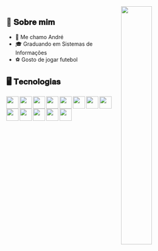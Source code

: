 <img src="https://i.pinimg.com/originals/16/5f/5a/165f5a7188c7a5164debaabd406ef43c.gif" width="40%" align="right"/>
<h2>📖 𝐒𝐨𝐛𝐫𝐞 𝐦𝐢𝐦</h2>

- 👾 Me chamo André 
- 🎓 Graduando em Sistemas de Informações
- ⚽ Gosto de jogar futebol

<h2>🖥️ 𝐓𝐞𝐜𝐧𝐨𝐥𝐨𝐠𝐢𝐚𝐬</h2>
<img align="left" height="32" src="https://logospng.org/download/javascript/logo-javascript-1024.png"/>
<img align="left" height="32" src="https://cdn.icon-icons.com/icons2/2107/PNG/512/file_type_typescript_official_icon_130107.png"/>
<img align="left" height="32" src="https://icon-library.com/images/java-icon-png/java-icon-png-15.jpg"/>
<img align="left" height="32" src="https://i0.wp.com/tinkercademy.com/wp-content/uploads/2018/04/python-icon.png?ssl=1"/>
<img align="left" height="32" src="http://logos-download.com/wp-content/uploads/2016/09/React_logo_logotype_emblem.png"/>
<img align="left" height="32" src="https://seeklogo.com/images/V/vite-logo-BFD4283991-seeklogo.com.png"/>
<img align="left" height="32" src="https://i.pinimg.com/originals/36/fd/a1/36fda1085cffacaebc7613ab8f227351.png"/>
<img align="left" height="32" src="https://pngimg.com/uploads/mysql/mysql_PNG19.png"/>
<img align="left" height="32" src="https://cdn.freebiesupply.com/logos/large/2x/postgresql-logo-png-transparent.png"/>
<img align="left" height="32" src="https://static-00.iconduck.com/assets.00/docker-icon-1024x876-69aqwp3k.png"/>
<img align="left" height="32" src="https://cdn.freebiesupply.com/logos/large/2x/git-icon-logo-png-transparent.png"/>
<img align="left" height="32" src="https://static-00.iconduck.com/assets.00/file-type-vscode-icon-512x508-376y62ux.png"/>
<img align="left" height="32" src="https://blog.scottlogic.com/mmcalroy/assets/postmanLogo.png"/>
